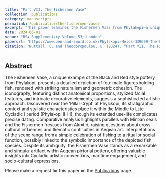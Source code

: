 ```yaml
---
title: "Part VII. The Fishermen Vase"
collection: publications
category: manuscripts
permalink: /publication/the-fishermen-vase/
excerpt: "This paper examines the Fishermen Vase from Phylakopi—a unique example of Black and Red style pottery—inviting requests for access."
date: 2024-06-01
venue: "BSA Supplementary Volume 53; London"
paperurl: "https://www.pen-and-sword.co.uk/Phylakopi-Melos-189699-The-Finds-in-the-National-Archaeological-Museum-Athens-Hardback/p/50844"
citation: "Nuttall, C. and Theodoropoulou, K. (2024). “Part VII. The Fishermen Vase”, in R.L.N. Barber, Phylakopi, Melos, 1896-99: The Finds in the National Archaeological Museum, Athens, (BSA Supplementary Volume 53; London, 267–9. https://www.pen-and-sword.co.uk/Phylakopi-Melos-189699-The-Finds-in-the-National-Archaeological-Museum-Athens-Hardback/p/50844. Please request."
---
```


## Abstract

The Fishermen Vase, a unique example of the Black and Red style pottery from Phylakopi, presents a detailed depiction of four male figures holding fish, rendered with striking naturalism and geometric cohesion. The iconography, featuring distinct anatomical proportions, stylized facial features, and intricate decorative elements, suggests a sophisticated artistic approach. Discovered near the ‘Pillar Crypt’ at Phylakopi, its stratigraphic context and stylistic characteristics place it within the Middle to Late Cycladic I period (Phylakopi II–III), though its extended use-life complicates precise dating. Comparative analysis highlights parallels with Minoan seals and the Fishermen frescoes from Akrotiri, raising questions about cross-cultural influences and thematic continuities in Aegean art. Interpretations of the scene range from a simple celebration of fishing to a ritual or social function, possibly linked to the symbolic importance of the depicted fish species. Despite its ambiguity, the Fishermen Vase stands as a remarkable and singular artifact within Aegean pictorial pottery, offering valuable insights into Cycladic artistic conventions, maritime engagement, and socio-cultural expressions.

Please make a request for this paper on the [Publications](https://christophernuttall.github.io/publications/) page.
